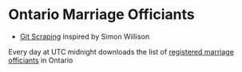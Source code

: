 # Ontario Marriage Officiants

- [Git Scraping](https://simonwillison.net/2020/Oct/9/git-scraping/) inspired by Simon Willison

Every day at UTC midnight downloads the list of [registered marriage officiants](https://data.ontario.ca/dataset/38ddc983-1bf0-4bee-ad18-07dac8cfe884/resource/e010f610-c3d6-4f88-849b-6f8c11e98d9c/) in Ontario

